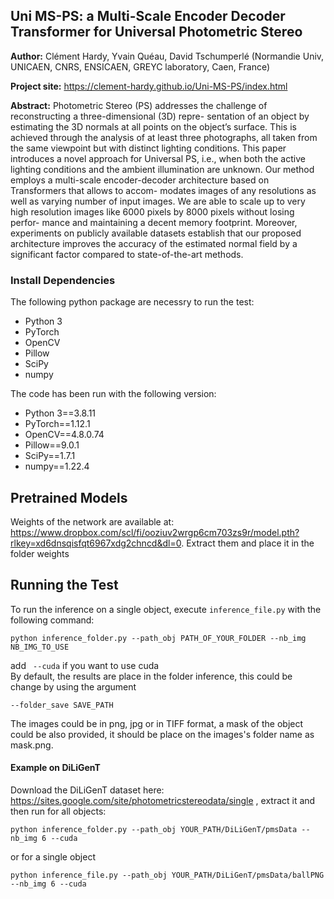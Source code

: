 ## Uni MS-PS: a Multi-Scale Encoder Decoder Transformer for Universal Photometric Stereo



**Author:** Clément Hardy, Yvain Quéau, David Tschumperlé (Normandie
Univ, UNICAEN, CNRS, ENSICAEN, GREYC laboratory, Caen, France)

**Project site:**
https://clement-hardy.github.io/Uni-MS-PS/index.html

**Abstract:**
Photometric Stereo (PS) addresses the challenge of reconstructing a three-dimensional (3D) repre-
sentation of an object by estimating the 3D normals at all points on the object’s surface. This is
achieved through the analysis of at least three photographs, all taken from the same viewpoint but
with distinct lighting conditions. This paper introduces a novel approach for Universal PS, i.e.,
when both the active lighting conditions and the ambient illumination are unknown. Our method
employs a multi-scale encoder-decoder architecture based on Transformers that allows to accom-
modates images of any resolutions as well as varying number of input images. We are able to
scale up to very high resolution images like 6000 pixels by 8000 pixels without losing perfor-
mance and maintaining a decent memory footprint. Moreover, experiments on publicly available
datasets establish that our proposed architecture improves the accuracy of the estimated normal
field by a significant factor compared to state-of-the-art methods.


### Install Dependencies
The following python package are necessry to run the test:
- Python 3
- PyTorch
- OpenCV
- Pillow
- SciPy
- numpy

The code has been run with the following version:
- Python 3==3.8.11
- PyTorch==1.12.1
- OpenCV==4.8.0.74
- Pillow==9.0.1
- SciPy==1.7.1
- numpy==1.22.4


## Pretrained Models
Weights of the network are available at: https://www.dropbox.com/scl/fi/ooziuv2wrgp6cm703zs9r/model.pth?rlkey=xd6dnsqisfqt6967xdg2chncd&dl=0.
Extract them and place it in the folder weights

## Running the Test
To run the inference on a single object, execute `inference_file.py` with the following command:

```
python inference_folder.py --path_obj PATH_OF_YOUR_FOLDER --nb_img NB_IMG_TO_USE
```
add ``` --cuda``` if you want to use cuda\
By default, the results are place in the folder inference, this could be change by using the argument
```
--folder_save SAVE_PATH
```

The images could be in png, jpg or in TIFF format, a mask of the object could be also provided, it should be place on the images's folder name as mask.png. 

#### Example on DiLiGenT
Download the DiLiGenT dataset here: https://sites.google.com/site/photometricstereodata/single , extract it and then run for all objects:

```
python inference_folder.py --path_obj YOUR_PATH/DiLiGenT/pmsData --nb_img 6 --cuda
```

or for a single object

```
python inference_file.py --path_obj YOUR_PATH/DiLiGenT/pmsData/ballPNG --nb_img 6 --cuda
```

